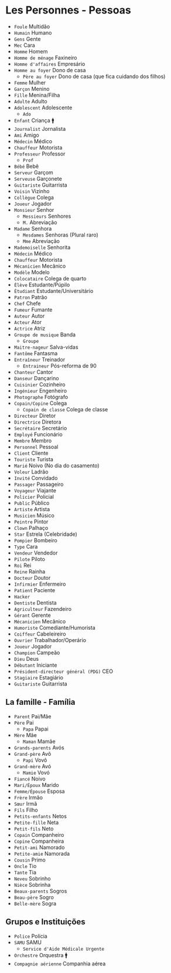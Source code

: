 # Les Personnes - Pessoas

-   `Foule` Multidão
-   `Humain` Humano
-   `Gens` Gente
-   `Mec` Cara
-   `Homme` Homem
-   `Homme de ménage` Faxineiro
-   `Homme d'affaires` Empresário
-   `Homme au foyer` Dono de casa
    -   `Père au foyer` Dono de casa (que fica cuidando dos filhos)
-   `Femme` Mulher
-   `Garçon` Menino
-   `Fille` Menina/Filha
-   `Adulte` Adulto
-   `Adolescent` Adolescente
    -   `Ado`
-   `Enfant` Criança 🚹
-   `Journalist` Jornalista
-   `Ami` Amigo
-   `Médecin` Médico
-   `Chauffeur` Motorista
-   `Professeur` Professor
    -   `Prof`
-   `Bébé` Bebê
-   `Serveur` Garçom
-   `Serveuse` Garçonete
-   `Guitariste` Guitarrista
-   `Voisin` Vizinho
-   `Collègue` Colega
-   `Joueur` Jogador
-   `Monsieur` Senhor
    -   `Messieurs` Senhores
    -   `M.` Abreviação
-   `Madame` Senhora
    -   `Mesdames` Senhoras (Plural raro)
    -   `Mme` Abreviação
-   `Mademoiselle` Senhorita
-   `Médecin` Médico
-   `Chauffeur` Motorista
-   `Mécanicien` Mecânico
-   `Modèle` Modelo
-   `Colocataire` Colega de quarto
-   `Élève` Estudante/Púpilo
-   `Étudiant` Estudante/Universitário
-   `Patron` Patrão
-   `Chef` Chefe
-   `Fumeur` Fumante
-   `Auteur` Autor
-   `Acteur` Ator
-   `Actrice` Atriz
-   `Groupe de musique` Banda
    -   `Groupe`
-   `Maitre-nageur` Salva-vidas
-   `Fantôme` Fantasma
-   `Entraîneur` Treinador
    -   `Entraineur` Pós-reforma de 90
-   `Chanteur` Cantor
-   `Danseur` Dançarino
-   `Cuisinier` Cozinheiro
-   `Ingénieur` Engenheiro
-   `Photographe` Fotógrafo
-   `Copain/Copine` Colega
    -   `Copain de classe` Colega de classe
-   `Directeur` Diretor
-   `Directrice` Diretora
-   `Secrétaire` Secretário
-   `Employé` Funcionário
-   `Membre` Membro
-   `Personnel` Pessoal
-   `Client` Cliente
-   `Touriste` Turista
-   `Marié` Noivo (No dia do casamento)
-   `Voleur` Ladrão
-   `Invité` Convidado
-   `Passager` Passageiro
-   `Voyageur` Viajante
-   `Policier` Policial
-   `Public` Público
-   `Artiste` Artista
-   `Musicien` Músico
-   `Peintre` Pintor
-   `Clown` Palhaço
-   `Star` Estrela (Celebridade)
-   `Pompier` Bombeiro
-   `Type` Cara
-   `Vendeur` Vendedor
-   `Pilote` Piloto
-   `Roi` Rei
-   `Reine` Rainha
-   `Docteur` Doutor
-   `Infirmier` Enfermeiro
-   `Patient` Paciente
-   `Hacker`
-   `Dentiste` Dentista
-   `Agriculteur` Fazendeiro
-   `Gérant` Gerente
-   `Mécanicien` Mecânico
-   `Humoriste` Comediante/Humorista
-   `Coiffeur` Cabeleireiro
-   `Ouvrier` Trabalhador/Operário
-   `Joueur` Jogador
-   `Champion` Campeão
-   `Dieu` Deus
-   `Débutant` Iniciante
-   `Président-directeur général (PDG)` CEO
-   `Stagiaire` Estagiário
-   `Guitariste` Guitarrista

## La famille - Família

-   `Parent` Pai/Mãe
-   `Père` Pai
    -   `Papa` Papai
-   `Mère` Mãe
    -   `Maman` Mamãe
-   `Grands-parents` Avós
-   `Grand-père` Avô
    -   `Papi` Vovô
-   `Grand-mère` Avó
    -   `Mamie` Vovó
-   `Fiancé` Noivo
-   `Mari/Époux` Marido
-   `Femme/Épouse` Esposa
-   `Frère` Irmão
-   `Sœur` Irmã
-   `Fils` Filho
-   `Petits-enfants` Netos
-   `Petite-fille` Neta
-   `Petit-fils` Neto
-   `Copain` Companheiro
-   `Copine` Companheira
-   `Petit-ami` Namorado
-   `Petite-amie` Namorada
-   `Cousin` Primo
-   `Oncle` Tio
-   `Tante` Tia
-   `Neveu` Sobrinho
-   `Nièce` Sobrinha
-   `Beaux-parents` Sogros
-   `Beau-père` Sogro
-   `Belle-mère` Sogra

## Grupos e Instituições

-   `Police` Polícia
-   `SAMU` SAMU
    -   `Service d'Aide Médicale Urgente`
-   `Orchestre` Orquestra 🚹
-   `Compagnie aérienne` Companhia aérea
